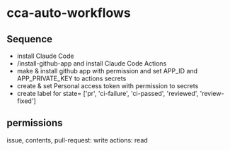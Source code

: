 # cca-auto-workflows

## Sequence
- install Claude Code
- /install-github-app and install Claude Code Actions
- make & install github app with permission and set APP_ID and APP_PRIVATE_KEY to actions secrets
- create & set Personal access token with permission to secrets
- create label for state= ['pr', 'ci-failure', 'ci-passed', 'reviewed', 'review-fixed']

## permissions
issue, contents, pull-request: write
actions: read